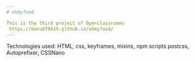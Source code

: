 ```yaml
---
# ohmyfood

This is the third project of Openclassrooms
 https://manu870419.github.io/ohmyfood/
---
```


Technologies used: HTML, css, keyframes, mixins, 
npm scripts
postcss, Autoprefixer, CSSNano
